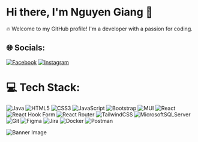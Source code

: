 # Hi there, I'm Nguyen Giang 👋

🔥 Welcome to my GitHub profile! I'm a developer with a passion for coding.

## 🌐 Socials:
[![Facebook](https://img.shields.io/badge/Facebook-%231877F2.svg?logo=Facebook&logoColor=white)]([https://facebook.com/tt.trece0](https://www.facebook.com/profile.php?id=100032020010580)) [![Instagram](https://img.shields.io/badge/Instagram-%23E4405F.svg?logo=Instagram&logoColor=white)]([https://instagram.com/_tt.trece](https://www.instagram.com/im_dnilb?fbclid=IwZXh0bgNhZW0CMTAAAR3-ztQMAuLcS_ogTPQJG4rd9b6wH3TlsUVJb24EUPTxvqss-SYnI9RWCSA_aem_28IChgVh2p_Id_5Xvg5h1g)) 

# 💻 Tech Stack:
![Java](https://img.shields.io/badge/java-%23ED8B00.svg?style=flat-square&logo=openjdk&logoColor=white) ![HTML5](https://img.shields.io/badge/html5-%23E34F26.svg?style=flat-square&logo=html5&logoColor=white) ![CSS3](https://img.shields.io/badge/css3-%231572B6.svg?style=flat-square&logo=css3&logoColor=white) ![JavaScript](https://img.shields.io/badge/javascript-%23323330.svg?style=flat-square&logo=javascript&logoColor=%23F7DF1E) ![Bootstrap](https://img.shields.io/badge/bootstrap-%238511FA.svg?style=flat-square&logo=bootstrap&logoColor=white) ![MUI](https://img.shields.io/badge/MUI-%230081CB.svg?style=flat-square&logo=mui&logoColor=white) ![React](https://img.shields.io/badge/react-%2320232a.svg?style=flat-square&logo=react&logoColor=%2361DAFB) ![React Hook Form](https://img.shields.io/badge/React%20Hook%20Form-%23EC5990.svg?style=flat-square&logo=reacthookform&logoColor=white) ![React Router](https://img.shields.io/badge/React_Router-CA4245?style=flat-square&logo=react-router&logoColor=white) ![TailwindCSS](https://img.shields.io/badge/tailwindcss-%2338B2AC.svg?style=flat-square&logo=tailwind-css&logoColor=white) ![MicrosoftSQLServer](https://img.shields.io/badge/Microsoft%20SQL%20Server-CC2927?style=flat-square&logo=microsoft%20sql%20server&logoColor=white) ![Git](https://img.shields.io/badge/git-%23F05033.svg?style=flat-square&logo=git&logoColor=white) ![Figma](https://img.shields.io/badge/figma-%23F24E1E.svg?style=flat-square&logo=figma&logoColor=white) ![Jira](https://img.shields.io/badge/jira-%230A0FFF.svg?style=flat-square&logo=jira&logoColor=white) ![Docker](https://img.shields.io/badge/docker-%230db7ed.svg?style=flat-square&logo=docker&logoColor=white)  ![Postman](https://img.shields.io/badge/Postman-FF6C37?style=flat-square&logo=postman&logoColor=white)

![Banner Image](https://user-images.githubusercontent.com/61475220/96919833-f701bb80-14c9-11eb-8eea-1c46ba92b906.jpg)
